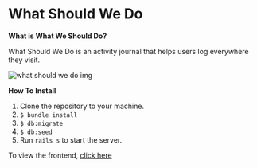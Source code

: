 # What Should We Do

**What is What We Should Do?**

What Should We Do is an activity journal that helps users log everywhere they visit.

![what should we do img](https://i.imgur.com/9Cuydg6.png)

**How To Install**

1. Clone the repository to your machine.
2. `$ bundle install`
3. `$ db:migrate`
4. `$ db:seed`
5. Run `rails s` to start the server.

To view the frontend, [click here](https://github.com/cohenoa33/what-should-we-do-frontend)
